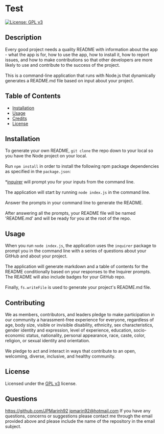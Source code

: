 
  # Test
  [![License: GPL v3](https://img.shields.io/badge/License-GPLv3-blue.svg)](https://www.gnu.org/licenses/gpl-3.0)
  ## Description

  Every good project needs a quality README with information about the app - what the app is for, how to use the app, how to install it, how to report issues, and how to make contributions so that other developers are more likely to use and contribute to the success of the project.<br/><br/> This is a command-line application that runs with Node.js that dynamically generates a README.md file based on input about your project.

  ## Table of Contents

  * [Installation](#installation)
  * [Usage](#usage)
  * [Credits](#credits)
  * [License](#license)


  ## Installation

  To generate your own README, `git clone` the repo down to your local so you have the Node project on your local.<br/><br/>  Run `npm install` in order to install the following npm package dependencies as specified in the `package.json`:<br/><br/> *[inquirer](https://www.npmjs.com/package/inquirer) will prompt you for your inputs from the command line.<br/><br/> The application will start by running `node index.js` in the command line.<br/><br/> Answer the prompts in your command line to generate the README.<br/><br/> After answering all the prompts, your README file will be named 'README.md' and will be ready for you at the root of the repo.

  ## Usage

  When you run `node index.js`, the application uses the `inquirer` package to prompt you in the command line with a series of questions about your GitHub and about your project.<br/><br/> The application will generate markdown and a table of contents for the README conditionally based on your responses to the Inquirer prompts. The README will also include badges for your GitHub repo.<br/><br/> Finally, `fs.writeFile` is used to generate your project's README.md file.

  ## Contributing

  We as members, contributors, and leaders pledge to make participation in our community a harassment-free experience for everyone, regardless of age, body size, visible or invisible disability, ethnicity, sex characteristics, gender identity and expression, level of experience, education, socio-economic status, nationality, personal appearance, race, caste, color, religion, or sexual identity and orientation.<br/><br/> We pledge to act and interact in ways that contribute to an open, welcoming, diverse, inclusive, and healthy community.

  ## License

  Licensed under the [ GPL v3](https://www.gnu.org/licenses/gpl-3.0) license.

  ## Questions 

  https://github.com/JPMarinh92
  jpmarin92@hotmail.com
  If you have any questions, concerns or suggestions please contact me through the email provided above and please include the name of the repository in the email subject.
  
